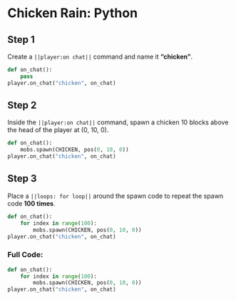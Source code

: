 # Chicken Rain: Python


## Step 1
Create a ``||player:on chat||`` command and name it **“chicken”**.

```python
def on_chat():
    pass
player.on_chat("chicken", on_chat)
```

## Step 2

Inside the ``||player:on chat||`` command, spawn a chicken 10 blocks above the head of the player at (0, 10, 0). 

```python
def on_chat():
    mobs.spawn(CHICKEN, pos(0, 10, 0))
player.on_chat("chicken", on_chat)
```

## Step 3

Place a ``||loops: for loop||`` around the spawn code to repeat the spawn code **100 times**.

```python
def on_chat():
    for index in range(100):
        mobs.spawn(CHICKEN, pos(0, 10, 0))
player.on_chat("chicken", on_chat)
```

### Full Code: 

```python
def on_chat():
    for index in range(100):
        mobs.spawn(CHICKEN, pos(0, 10, 0))
player.on_chat("chicken", on_chat)
```

